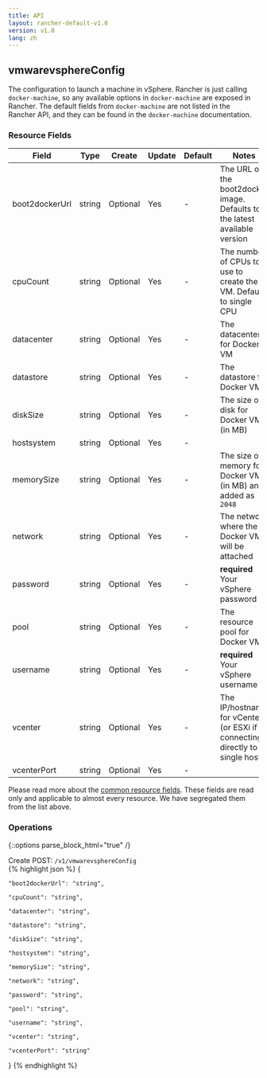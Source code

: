 ```yaml
---
title: API
layout: rancher-default-v1.0
version: v1.0
lang: zh
---
```


## vmwarevsphereConfig

The configuration to launch a machine in vSphere. Rancher is just calling `docker-machine`, so any available options in `docker-machine` are exposed in Rancher. The default fields from `docker-machine` are not listed in the Rancher API, and they can be found in the `docker-machine` documentation.

### Resource Fields

Field | Type | Create | Update | Default | Notes
---|---|---|---|---|---
boot2dockerUrl | string | Optional | Yes | - | The URL of the boot2docker image. Defaults to the latest available version
cpuCount | string | Optional | Yes | - | The number of CPUs to use to create the VM. Defaults to single CPU
datacenter | string | Optional | Yes | - | The datacenter for Docker VM
datastore | string | Optional | Yes | - | The datastore for Docker VM
diskSize | string | Optional | Yes | - | The size of disk for Docker VM (in MB)
hostsystem | string | Optional | Yes | - | 
memorySize | string | Optional | Yes | - | The size of memory for Docker VM (in MB) and added as `2048`
network | string | Optional | Yes | - | The network where the Docker VM will be attached
password | string | Optional | Yes | - | <strong>required</strong> Your vSphere password
pool | string | Optional | Yes | - | The resource pool for Docker VM
username | string | Optional | Yes | - | <strong>required</strong> Your vSphere username
vcenter | string | Optional | Yes | - | The IP/hostname for vCenter (or ESXi if connecting directly to a single host)
vcenterPort | string | Optional | Yes | - | 


Please read more about the [common resource fields]({{site.baseurl}}/rancher/{{page.version}}/{{page.lang}}/api/common/). 
These fields are read only and applicable to almost every resource. We have segregated them from the list above.


### Operations
{::options parse_block_html="true" /}



<div class="action">
<span class="header">
Create
<span class="headerright">POST:  <code>/v1/vmwarevsphereConfig</code></span></span>
<div class="action-contents">
{% highlight json %} 
{

	"boot2dockerUrl": "string",

	"cpuCount": "string",

	"datacenter": "string",

	"datastore": "string",

	"diskSize": "string",

	"hostsystem": "string",

	"memorySize": "string",

	"network": "string",

	"password": "string",

	"pool": "string",

	"username": "string",

	"vcenter": "string",

	"vcenterPort": "string"

} 
{% endhighlight %}
</div>
</div>










